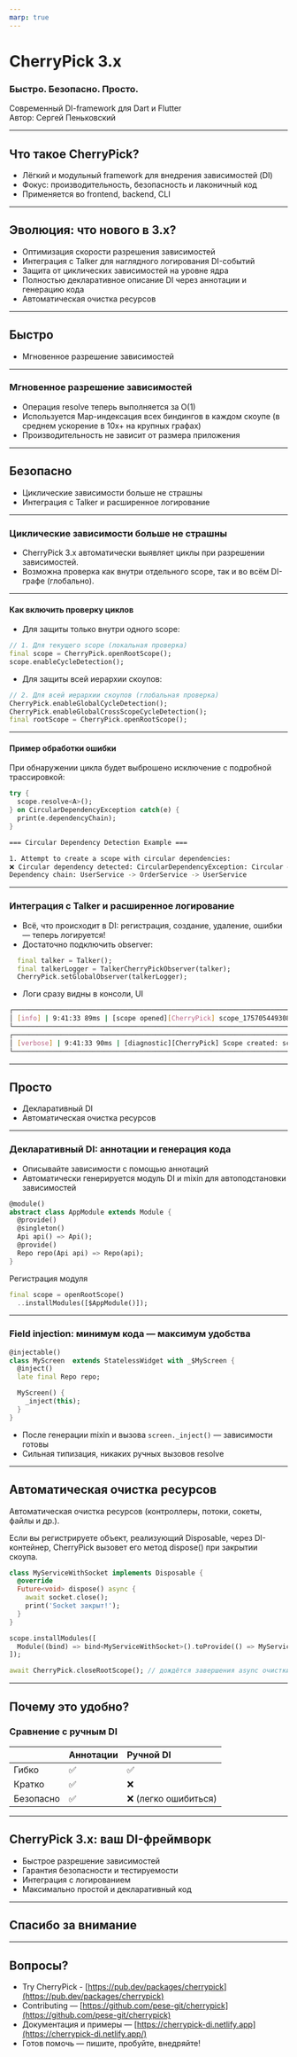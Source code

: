 ```yaml
---
marp: true
---
```


<!--
#backgroundImage: url('./doc/assets/image.png')
backgroundSize: cover
-->

# CherryPick 3.x  
### Быстро. Безопасно. Просто.

Современный DI-framework для Dart и Flutter  
Автор: Сергей Пеньковский

---
<!--
backgroundImage: none
-->

## Что такое CherryPick?

- Лёгкий и модульный framework для внедрения зависимостей (DI)
- Фокус: производительность, безопасность и лаконичный код
- Применяется во frontend, backend, CLI

---

## Эволюция: что нового в 3.x?

- Оптимизация скорости разрешения зависимостей
- Интеграция с Talker для наглядного логирования DI-событий
- Защита от циклических зависимостей на уровне ядра
- Полностью декларативное описание DI через аннотации и генерацию кода
- Автоматическая очистка ресурсов

---

## Быстро

* Мгновенное разрешение зависимостей

---

### Мгновенное разрешение зависимостей

- Операция resolve<T> теперь выполняется за O(1)
- Используется Map-индексация всех биндингов в каждом скоупе (в среднем ускорение в 10x+ на крупных графах)
- Производительность не зависит от размера приложения

---

## Безопасно

* Циклические зависимости больше не страшны
* Интеграция с Talker и расширенное логирование

---

### Циклические зависимости больше не страшны

- CherryPick 3.x автоматически выявляет циклы при разрешении зависимостей.
- Возможна проверка как внутри отдельного scope, так и во всём DI-графе (глобально).

---

#### Как включить проверку циклов


- Для защиты только внутри одного scope:

```dart
// 1. Для текущего scope (локальная проверка)
final scope = CherryPick.openRootScope();
scope.enableCycleDetection();
```

- Для защиты всей иерархии скоупов:

```dart
// 2. Для всей иерархии скоупов (глобальная проверка)
CherryPick.enableGlobalCycleDetection();
CherryPick.enableGlobalCrossScopeCycleDetection();
final rootScope = CherryPick.openRootScope();
```

---

#### Пример обработки ошибки

При обнаружении цикла будет выброшено исключение с подробной трассировкой:

```dart
try {
  scope.resolve<A>();
} on CircularDependencyException catch(e) {
  print(e.dependencyChain);
}
```

```bash
=== Circular Dependency Detection Example ===

1. Attempt to create a scope with circular dependencies:
❌ Circular dependency detected: CircularDependencyException: Circular dependency detected for UserService
Dependency chain: UserService -> OrderService -> UserService
```

---

### Интеграция с Talker и расширенное логирование

- Всё, что происходит в DI: регистрация, создание, удаление, ошибки ― теперь логируется!
- Достаточно подключить observer:

```dart
  final talker = Talker();
  final talkerLogger = TalkerCherryPickObserver(talker);
  CherryPick.setGlobalObserver(talkerLogger);
```
- Логи сразу видны в консоли, UI 

```bash
┌──────────────────────────────────────────────────────────────────────────────────────────────────────────────
│ [info] | 9:41:33 89ms | [scope opened][CherryPick] scope_1757054493089_7072
└──────────────────────────────────────────────────────────────────────────────────────────────────────────────
┌──────────────────────────────────────────────────────────────────────────────────────────────────────────────
│ [verbose] | 9:41:33 90ms | [diagnostic][CherryPick] Scope created: scope_1757054493089_7072 {type: Scope, name: scope_1757054493089_7072, description: scope created}
└──────────────────────────────────────────────────────────────────────────────────────────────────────────────
```

---

## Просто

* Декларативный DI
* Автоматическая очистка ресурсов

---

### Декларативный DI: аннотации и генерация кода

- Описывайте зависимости с помощью аннотаций
- Автоматически генерируется модуль DI и mixin для автоподстановки зависимостей

```dart
@module()
abstract class AppModule extends Module {
  @provide()
  @singleton()
  Api api() => Api();
  @provide()
  Repo repo(Api api) => Repo(api);
}
```

Регистрация модуля

```dart
final scope = openRootScope()
  ..installModules([$AppModule()]);
```

---

### Field injection: минимум кода — максимум удобства

```dart
@injectable()
class MyScreen  extends StatelessWidget with _$MyScreen {
  @inject()
  late final Repo repo;

  MyScreen() {
    _inject(this);
  }
}
```

- После генерации mixin и вызова `screen._inject()` — зависимости готовы
- Сильная типизация, никаких ручных вызовов resolve

---

## Автоматическая очистка ресурсов

Автоматическая очистка ресурсов (контроллеры, потоки, сокеты, файлы и др.).

Если вы регистрируете объект, реализующий Disposable, через DI-контейнер, CherryPick вызовет его метод dispose() при закрытии скоупа.

```dart
class MyServiceWithSocket implements Disposable {
  @override
  Future<void> dispose() async {
    await socket.close();
    print('Socket закрыт!');
  }
}

scope.installModules([
  Module((bind) => bind<MyServiceWithSocket>().toProvide(() => MyServiceWithSocket()).singleton()),
]);

await CherryPick.closeRootScope(); // дождётся завершения async очистки
```

---

## Почему это удобно?  
### Сравнение с ручным DI

|| Аннотации  | Ручной DI   |
|:---|:-----------|:------------|
|Гибко|✅|✅|
|Кратко|✅|❌|
|Безопасно|✅|❌ (легко ошибиться)|

---

## CherryPick 3.x: ваш DI-фреймворк

- Быстрое разрешение зависимостей
- Гарантия безопасности и тестируемости
- Интеграция с логированием
- Максимально простой и декларативный код

---

<!--
#backgroundImage: url('./doc/assets/image.png')
backgroundSize: cover
-->

## Спасибо за внимание

---

## Вопросы?

- Try CherryPick - [https://pub.dev/packages/cherrypick](https://pub.dev/packages/cherrypick)
- Contributing — [https://github.com/pese-git/cherrypick](https://github.com/pese-git/cherrypick)
- Документация и примеры — [https://cherrypick-di.netlify.app](https://cherrypick-di.netlify.app/)
- Готов помочь — пишите, пробуйте, внедряйте!


